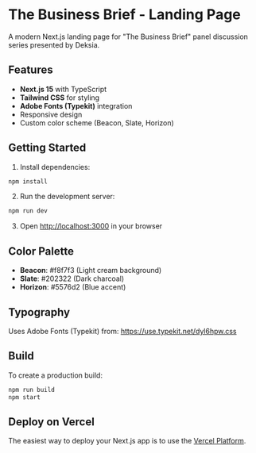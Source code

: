 # The Business Brief - Landing Page

A modern Next.js landing page for "The Business Brief" panel discussion series presented by Deksia.

## Features

- **Next.js 15** with TypeScript
- **Tailwind CSS** for styling
- **Adobe Fonts (Typekit)** integration
- Responsive design
- Custom color scheme (Beacon, Slate, Horizon)

## Getting Started

1. Install dependencies:
```bash
npm install
```

2. Run the development server:
```bash
npm run dev
```

3. Open [http://localhost:3000](http://localhost:3000) in your browser

## Color Palette

- **Beacon**: #f8f7f3 (Light cream background)
- **Slate**: #202322 (Dark charcoal)
- **Horizon**: #5576d2 (Blue accent)

## Typography

Uses Adobe Fonts (Typekit) from: https://use.typekit.net/dyl6hpw.css

## Build

To create a production build:
```bash
npm run build
npm start
```

## Deploy on Vercel

The easiest way to deploy your Next.js app is to use the [Vercel Platform](https://vercel.com/new?utm_medium=default-template&filter=next.js&utm_source=create-next-app&utm_campaign=create-next-app-readme).
